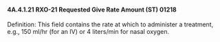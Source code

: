 #### 4A.4.1.21 RXO-21 Requested Give Rate Amount (ST) 01218

Definition: This field contains the rate at which to administer a treatment, e.g., 150 ml/hr (for an IV) or 4 liters/min for nasal oxygen.
